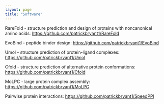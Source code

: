 ```yaml
---
layout: page
title: "Software"
---
```


RareFold - structure prediction and design of proteins with noncanonical amino acids: <https://github.com/patrickbryant1/RareFold>

EvoBind - peptide binder design: <https://github.com/patrickbryant1/EvoBind>

Umol - structure prediction of protein-ligand complexes: <https://github.com/patrickbryant1/Umol>

Cfold - structure prediction of alternative protein conformations: <https://github.com/patrickbryant1/Cfold>

MoLPC - large protein complex assembly: <https://github.com/patrickbryant1/MoLPC>

Pairwise protein interactions: <https://github.com/patrickbryant1/SpeedPPI>
